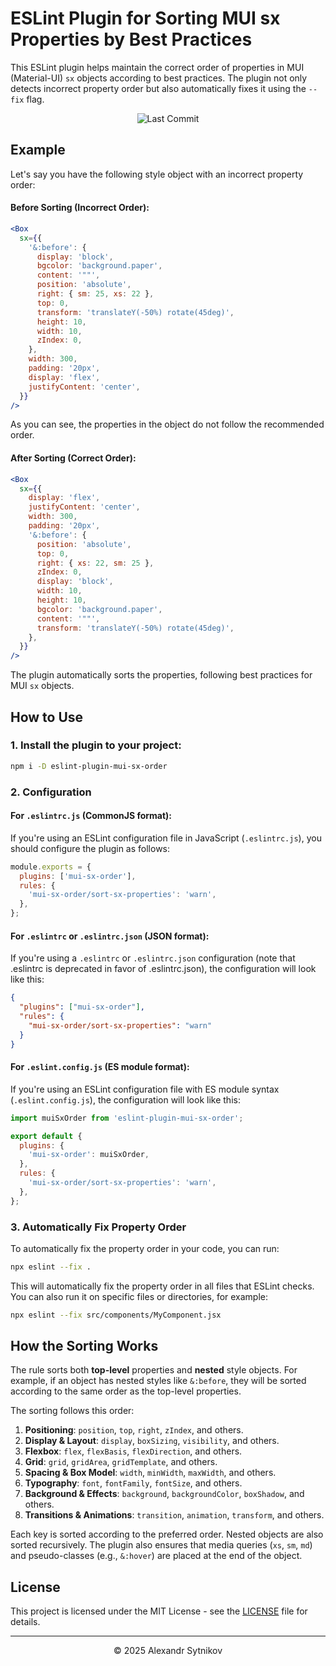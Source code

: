 # ESLint Plugin for Sorting MUI sx Properties by Best Practices

This ESLint plugin helps maintain the correct order of properties in MUI (Material-UI) `sx` objects according to best practices. The plugin not only detects incorrect property order but also automatically fixes it using the `--fix` flag.

<p align="center">
  <img src="https://img.shields.io/github/last-commit/sytnikovzp/eslint-plugin-mui-sx-order" alt="Last Commit">
</p>

## Example

Let's say you have the following style object with an incorrect property order:

#### Before Sorting (Incorrect Order):

```jsx
<Box
  sx={{
    '&:before': {
      display: 'block',
      bgcolor: 'background.paper',
      content: '""',
      position: 'absolute',
      right: { sm: 25, xs: 22 },
      top: 0,
      transform: 'translateY(-50%) rotate(45deg)',
      height: 10,
      width: 10,
      zIndex: 0,
    },
    width: 300,
    padding: '20px',
    display: 'flex',
    justifyContent: 'center',
  }}
/>
```

As you can see, the properties in the object do not follow the recommended order.

#### After Sorting (Correct Order):

```jsx
<Box
  sx={{
    display: 'flex',
    justifyContent: 'center',
    width: 300,
    padding: '20px',
    '&:before': {
      position: 'absolute',
      top: 0,
      right: { xs: 22, sm: 25 },
      zIndex: 0,
      display: 'block',
      width: 10,
      height: 10,
      bgcolor: 'background.paper',
      content: '""',
      transform: 'translateY(-50%) rotate(45deg)',
    },
  }}
/>
```

The plugin automatically sorts the properties, following best practices for MUI `sx` objects.

## How to Use

### 1. Install the plugin to your project:

```bash
npm i -D eslint-plugin-mui-sx-order
```

### 2. Configuration

#### For `.eslintrc.js` (CommonJS format):

If you're using an ESLint configuration file in JavaScript (`.eslintrc.js`), you should configure the plugin as follows:

```javascript
module.exports = {
  plugins: ['mui-sx-order'],
  rules: {
    'mui-sx-order/sort-sx-properties': 'warn',
  },
};
```

#### For `.eslintrc` or `.eslintrc.json` (JSON format):

If you're using a `.eslintrc` or `.eslintrc.json` configuration (note that .eslintrc is deprecated in favor of .eslintrc.json), the configuration will look like this:

```json
{
  "plugins": ["mui-sx-order"],
  "rules": {
    "mui-sx-order/sort-sx-properties": "warn"
  }
}
```

#### For `.eslint.config.js` (ES module format):

If you're using an ESLint configuration file with ES module syntax (`.eslint.config.js`), the configuration will look like this:

```javascript
import muiSxOrder from 'eslint-plugin-mui-sx-order';

export default {
  plugins: {
    'mui-sx-order': muiSxOrder,
  },
  rules: {
    'mui-sx-order/sort-sx-properties': 'warn',
  },
};
```

### 3. Automatically Fix Property Order

To automatically fix the property order in your code, you can run:

```bash
npx eslint --fix .
```

This will automatically fix the property order in all files that ESLint checks. You can also run it on specific files or directories, for example:

```bash
npx eslint --fix src/components/MyComponent.jsx
```

## How the Sorting Works

The rule sorts both **top-level** properties and **nested** style objects. For example, if an object has nested styles like `&:before`, they will be sorted according to the same order as the top-level properties.

The sorting follows this order:

1. **Positioning**: `position`, `top`, `right`, `zIndex`, and others.
2. **Display & Layout**: `display`, `boxSizing`, `visibility`, and others.
3. **Flexbox**: `flex`, `flexBasis`, `flexDirection`, and others.
4. **Grid**: `grid`, `gridArea`, `gridTemplate`, and others.
5. **Spacing & Box Model**: `width`, `minWidth`, `maxWidth`, and others.
6. **Typography**: `font`, `fontFamily`, `fontSize`, and others.
7. **Background & Effects**: `background`, `backgroundColor`, `boxShadow`, and others.
8. **Transitions & Animations**: `transition`, `animation`, `transform`, and others.

Each key is sorted according to the preferred order. Nested objects are also sorted recursively.
The plugin also ensures that media queries (`xs`, `sm`, `md`) and pseudo-classes (e.g., `&:hover`) are placed at the end of the object.

## License

This project is licensed under the MIT License - see the [LICENSE](./LICENSE) file for details.

---

<p align="center">© 2025 Alexandr Sytnikov</p>
